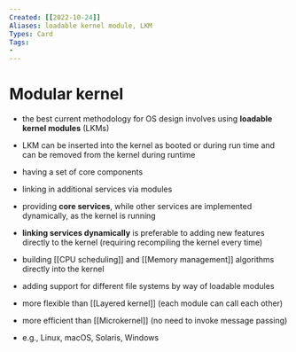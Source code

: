 ```yaml
---
Created: [[2022-10-24]]
Aliases: loadable kernel module, LKM
Types: Card
Tags: 
- 
---
```

# Modular kernel
- the best current methodology for OS design involves using **loadable kernel modules** (LKMs)
- LKM can be inserted into the kernel as booted or during run time and can be removed from the kernel during runtime

- having a set of core components
- linking in additional services via modules

- providing **core services**, while other services are implemented dynamically, as the kernel is running
- **linking services dynamically** is preferable to adding new features directly to the kernel (requiring recompiling the kernel every time)

- building [[CPU scheduling]] and [[Memory management]] algorithms directly into the kernel
- adding support for different file systems by way of loadable modules

- more flexible than [[Layered kernel]] (each module can call each other)
- more efficient than [[Microkernel]] (no need to invoke message passing)
- e.g., Linux, macOS, Solaris, Windows
